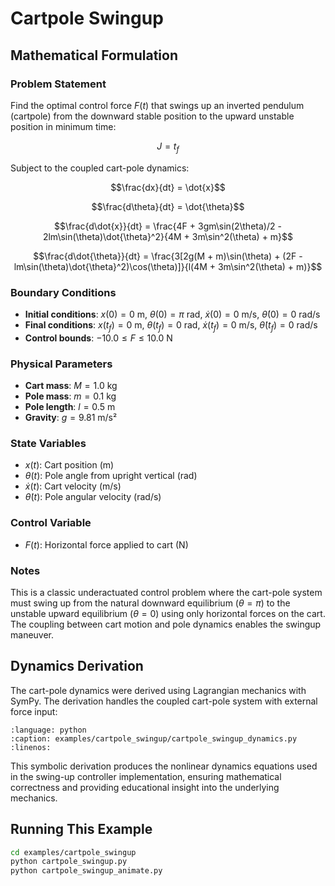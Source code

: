 # Cartpole Swingup

## Mathematical Formulation

### Problem Statement

Find the optimal control force $F(t)$ that swings up an inverted pendulum (cartpole) from the downward stable position to the upward unstable position in minimum time:

$$J = t_f$$

Subject to the coupled cart-pole dynamics:

$$\frac{dx}{dt} = \dot{x}$$

$$\frac{d\theta}{dt} = \dot{\theta}$$

$$\frac{d\dot{x}}{dt} = \frac{4F + 3gm\sin(2\theta)/2 - 2lm\sin(\theta)\dot{\theta}^2}{4M + 3m\sin^2(\theta) + m}$$

$$\frac{d\dot{\theta}}{dt} = \frac{3[2g(M + m)\sin(\theta) + (2F - lm\sin(\theta)\dot{\theta}^2)\cos(\theta)]}{l(4M + 3m\sin^2(\theta) + m)}$$

### Boundary Conditions

- **Initial conditions**: $x(0) = 0$ m, $\theta(0) = \pi$ rad, $\dot{x}(0) = 0$ m/s, $\dot{\theta}(0) = 0$ rad/s
- **Final conditions**: $x(t_f) = 0$ m, $\theta(t_f) = 0$ rad, $\dot{x}(t_f) = 0$ m/s, $\dot{\theta}(t_f) = 0$ rad/s
- **Control bounds**: $-10.0 \leq F \leq 10.0$ N

### Physical Parameters

- **Cart mass**: $M = 1.0$ kg
- **Pole mass**: $m = 0.1$ kg
- **Pole length**: $l = 0.5$ m
- **Gravity**: $g = 9.81$ m/s²

### State Variables

- $x(t)$: Cart position (m)
- $\theta(t)$: Pole angle from upright vertical (rad)
- $\dot{x}(t)$: Cart velocity (m/s)
- $\dot{\theta}(t)$: Pole angular velocity (rad/s)

### Control Variable

- $F(t)$: Horizontal force applied to cart (N)

### Notes

This is a classic underactuated control problem where the cart-pole system must swing up from the natural downward equilibrium ($\theta = \pi$) to the unstable upward equilibrium ($\theta = 0$) using only horizontal forces on the cart. The coupling between cart motion and pole dynamics enables the swingup maneuver.

## Dynamics Derivation

The cart-pole dynamics were derived using Lagrangian mechanics with SymPy. The derivation handles the coupled cart-pole system with external force input:

```{literalinclude} ../../../examples/cartpole_swingup/cartpole_swingup_dynamics.py
:language: python
:caption: examples/cartpole_swingup/cartpole_swingup_dynamics.py
:linenos:
```

This symbolic derivation produces the nonlinear dynamics equations used in the swing-up controller implementation, ensuring mathematical correctness and providing educational insight into the underlying mechanics.

## Running This Example

```bash
cd examples/cartpole_swingup
python cartpole_swingup.py
python cartpole_swingup_animate.py
```
